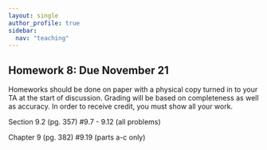 ```yaml
---
layout: single
author_profile: true
sidebar:
  nav: "teaching"
---
```


## Homework 8: Due November 21

Homeworks should be done on paper with a physical copy turned in to your TA at the start of discussion. Grading will be based on completeness as well as accuracy. In order to receive credit, you must show all your work.

Section 9.2 (pg. 357) #9.7 - 9.12 (all problems)

Chapter 9 (pg. 382) #9.19 (parts a-c only)
